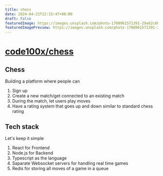 ```yaml
---
title: chess
date: 2024-04-21T12:15:47+08:00
draft: False
featuredImage: https://images.unsplash.com/photo-1708961571391-29a62c082300?ixid=M3w0NjAwMjJ8MHwxfHJhbmRvbXx8fHx8fHx8fDE3MTM2NzI5MzF8&ixlib=rb-4.0.3
featuredImagePreview: https://images.unsplash.com/photo-1708961571391-29a62c082300?ixid=M3w0NjAwMjJ8MHwxfHJhbmRvbXx8fHx8fHx8fDE3MTM2NzI5MzF8&ixlib=rb-4.0.3
---
```


# [code100x/chess](https://github.com/code100x/chess)

## Chess

Building a platform where people can

1. Sign up
2. Create a new match/get connected to an existing match
3. During the match, let users play moves
4. Have a rating system that goes up and down similar to standard chess rating

## Tech stack

Let's keep it simple

1. React for Frontend
2. Node.js for Backend
3. Typescript as the language
4. Saparate Websocket servers for handling real time games
5. Redis for storing all moves of a game in a queue
